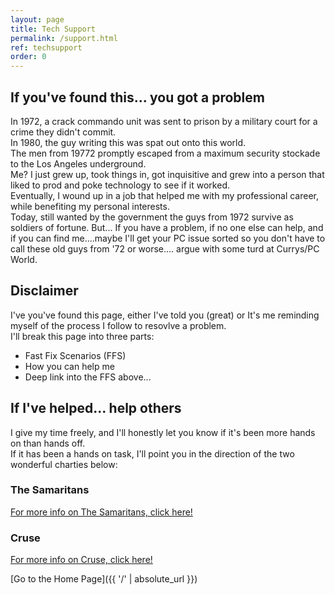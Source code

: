 ```yaml
---
layout: page
title: Tech Support
permalink: /support.html
ref: techsupport
order: 0
---
```


## If you've found this... you got a problem

In 1972, a crack commando unit was sent to prison by a military court for a crime they didn't commit.  
In 1980, the guy writing this was spat out onto this world.  
The men from 19772 promptly escaped from a maximum security stockade to the Los Angeles underground.  
Me? I just grew up, took things in, got inquisitive and grew into a person that liked to prod and poke technology to see if it worked.  
Eventually, I wound up in a job that helped me with my professional career, while benefiting my personal interests.  
Today, still wanted by the government the guys from 1972 survive as soldiers of fortune.
But... If you have a problem, if no one else can help, and if you can find me....maybe I'll get your PC issue sorted so you don't have to call these old guys from '72 or worse.... argue with some turd at Currys/PC World.  

## Disclaimer

I've you've found this page, either I've told you (great) or It's me reminding myself of the process I follow to resovlve a problem.  
I'll break this page into three parts:  
* Fast Fix Scenarios (FFS)
* How you can help me
* Deep link into the FFS above...

## If I've helped... help others

I give my time freely, and I'll honestly let you know if it's been more hands on than hands off.  
If it has been a hands on task, I'll point you in the direction of the two wonderful charties below:

### The Samaritans

<a href="samaritans.html" target="_self">For more info on The Samaritans, click here!</a>

<div id="jg-widget-skeddy-samaritans-796"></div><script>(function(){var id="jg-widget-skeddy-samaritans-796",doc=document,pfx=(window.location.toString().indexOf("https")==0)?"https":"http";var el=doc.getElementById(id);if(el){var js=doc.createElement('script');js.src=pfx+"://widgets.justgiving.com/fundraisingpage/skeddy-samaritans?enc=ZT1qZy13aWRnZXQtc2tlZGR5LXNhbWFyaXRhbnMtNzk2Jnc9NDAwJmI9aW5uZXIsZG9uYXRlLGZ1bmRyYWlzZSZpYj10aXRsZSxwcm9ncmVzcyxyYWlzZWQsdGFyZ2V0";el.parentNode.insertBefore(js, el);}})();</script>

### Cruse

<a href="cruse.html" target="_self">For more info on Cruse, click here!</a>

<div id="jg-widget-skeddy-cruse-332"></div><script>(function(){var id="jg-widget-skeddy-cruse-332",doc=document,pfx=(window.location.toString().indexOf("https")==0)?"https":"http";var el=doc.getElementById(id);if(el){var js=doc.createElement('script');js.src=pfx+"://widgets.justgiving.com/fundraisingpage/skeddy-cruse?enc=ZT1qZy13aWRnZXQtc2tlZGR5LWNydXNlLTMzMiZ3PTQwMCZiPWlubmVyLGRvbmF0ZSxmdW5kcmFpc2UmaWI9dGl0bGUsc3VtbWFyeSxwcm9ncmVzcyxyYWlzZWQsdGFyZ2V0";el.parentNode.insertBefore(js, el);}})();</script>

[Go to the Home Page]({{ '/' | absolute_url }})
